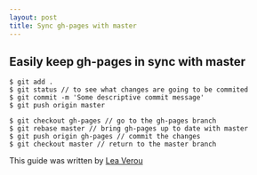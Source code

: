 ```yaml
---
layout: post
title: Sync gh-pages with master
---
```


## Easily keep gh-pages in sync with master

```
$ git add .
$ git status // to see what changes are going to be commited
$ git commit -m 'Some descriptive commit message'
$ git push origin master

$ git checkout gh-pages // go to the gh-pages branch
$ git rebase master // bring gh-pages up to date with master
$ git push origin gh-pages // commit the changes
$ git checkout master // return to the master branch
```

 This guide was written by [Lea Verou](https://lea.verou.me/2011/10/easily-keep-gh-pages-in-sync-with-master/)
